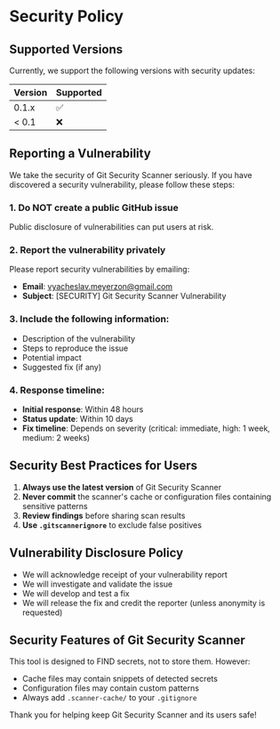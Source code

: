 # Security Policy

## Supported Versions

Currently, we support the following versions with security updates:

| Version | Supported          |
| ------- | ------------------ |
| 0.1.x   | :white_check_mark: |
| < 0.1   | :x:                |

## Reporting a Vulnerability

We take the security of Git Security Scanner seriously. If you have discovered a security vulnerability, please follow these steps:

### 1. **Do NOT** create a public GitHub issue
Public disclosure of vulnerabilities can put users at risk.

### 2. Report the vulnerability privately
Please report security vulnerabilities by emailing:
- **Email**: vyacheslav.meyerzon@gmail.com
- **Subject**: [SECURITY] Git Security Scanner Vulnerability

### 3. Include the following information:
- Description of the vulnerability
- Steps to reproduce the issue
- Potential impact
- Suggested fix (if any)

### 4. Response timeline:
- **Initial response**: Within 48 hours
- **Status update**: Within 10 days
- **Fix timeline**: Depends on severity (critical: immediate, high: 1 week, medium: 2 weeks)

## Security Best Practices for Users

1. **Always use the latest version** of Git Security Scanner
2. **Never commit** the scanner's cache or configuration files containing sensitive patterns
3. **Review findings** before sharing scan results
4. **Use `.gitscannerignore`** to exclude false positives

## Vulnerability Disclosure Policy

- We will acknowledge receipt of your vulnerability report
- We will investigate and validate the issue
- We will develop and test a fix
- We will release the fix and credit the reporter (unless anonymity is requested)

## Security Features of Git Security Scanner

This tool is designed to FIND secrets, not to store them. However:
- Cache files may contain snippets of detected secrets
- Configuration files may contain custom patterns
- Always add `.scanner-cache/` to your `.gitignore`

Thank you for helping keep Git Security Scanner and its users safe!
